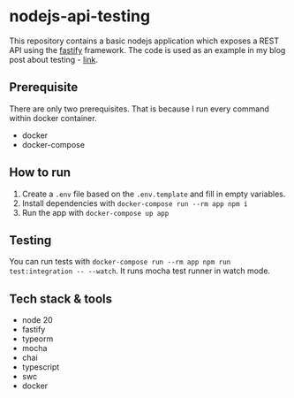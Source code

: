 # nodejs-api-testing

This repository contains a basic nodejs application which exposes a REST API using the [fastify](https://fastify.dev) framework. The code is used as an example in my blog post about testing - [link]().

## Prerequisite

There are only two prerequisites. That is because I run every command within docker container.

- docker
- docker-compose

## How to run

1. Create a `.env` file based on the `.env.template` and fill in empty variables.
2. Install dependencies with `docker-compose run --rm app npm i`
3. Run the app with `docker-compose up app`

## Testing

You can run tests with `docker-compose run --rm app npm run test:integration -- --watch`. It runs mocha test runner in watch mode.

## Tech stack & tools

- node 20
- fastify
- typeorm
- mocha
- chai
- typescript
- swc
- docker
